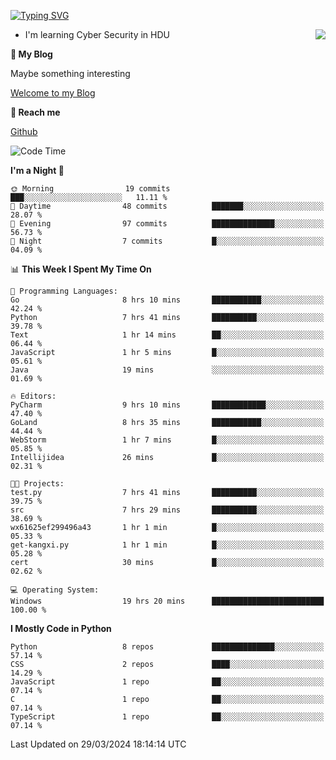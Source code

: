 [![Typing SVG](https://readme-typing-svg.herokuapp.com?font=Fira+Code&pause=1000&random=false&width=450&height=60&lines=Hello+%F0%9F%91%8B%F0%9F%8F%BB;I'm+JBNRZ)](https://git.io/typing-svg)

<a href="#">
  <img align="right" src="https://github-readme-stats.vercel.app/api?username=JBNRZ&show_icons=true&bg_color=15,f2f7fd,E0EAFC" />
</a>

- I'm learning Cyber Security in HDU

 **🌱 My Blog**

Maybe something interesting

[Welcome to my Blog](https://jbnrz.com.cn/)

 **💬 Reach me** 

[Github](https://github.com/JBNRZ)


<!--START_SECTION:waka-->
![Code Time](http://img.shields.io/badge/Code%20Time-407%20hrs%2023%20mins-blue)

**I'm a Night 🦉** 

```text
🌞 Morning                19 commits          ███░░░░░░░░░░░░░░░░░░░░░░   11.11 % 
🌆 Daytime                48 commits          ███████░░░░░░░░░░░░░░░░░░   28.07 % 
🌃 Evening                97 commits          ██████████████░░░░░░░░░░░   56.73 % 
🌙 Night                  7 commits           █░░░░░░░░░░░░░░░░░░░░░░░░   04.09 % 
```


📊 **This Week I Spent My Time On** 

```text
💬 Programming Languages: 
Go                       8 hrs 10 mins       ███████████░░░░░░░░░░░░░░   42.24 % 
Python                   7 hrs 41 mins       ██████████░░░░░░░░░░░░░░░   39.78 % 
Text                     1 hr 14 mins        ██░░░░░░░░░░░░░░░░░░░░░░░   06.44 % 
JavaScript               1 hr 5 mins         █░░░░░░░░░░░░░░░░░░░░░░░░   05.61 % 
Java                     19 mins             ░░░░░░░░░░░░░░░░░░░░░░░░░   01.69 % 

🔥 Editors: 
PyCharm                  9 hrs 10 mins       ████████████░░░░░░░░░░░░░   47.40 % 
GoLand                   8 hrs 35 mins       ███████████░░░░░░░░░░░░░░   44.44 % 
WebStorm                 1 hr 7 mins         █░░░░░░░░░░░░░░░░░░░░░░░░   05.85 % 
Intellijidea             26 mins             █░░░░░░░░░░░░░░░░░░░░░░░░   02.31 % 

🐱‍💻 Projects: 
test.py                  7 hrs 41 mins       ██████████░░░░░░░░░░░░░░░   39.75 % 
src                      7 hrs 29 mins       ██████████░░░░░░░░░░░░░░░   38.69 % 
wx61625ef299496a43       1 hr 1 min          █░░░░░░░░░░░░░░░░░░░░░░░░   05.33 % 
get-kangxi.py            1 hr 1 min          █░░░░░░░░░░░░░░░░░░░░░░░░   05.28 % 
cert                     30 mins             █░░░░░░░░░░░░░░░░░░░░░░░░   02.62 % 

💻 Operating System: 
Windows                  19 hrs 20 mins      █████████████████████████   100.00 % 
```

**I Mostly Code in Python** 

```text
Python                   8 repos             ██████████████░░░░░░░░░░░   57.14 % 
CSS                      2 repos             ████░░░░░░░░░░░░░░░░░░░░░   14.29 % 
JavaScript               1 repo              ██░░░░░░░░░░░░░░░░░░░░░░░   07.14 % 
C                        1 repo              ██░░░░░░░░░░░░░░░░░░░░░░░   07.14 % 
TypeScript               1 repo              ██░░░░░░░░░░░░░░░░░░░░░░░   07.14 % 
```




 Last Updated on 29/03/2024 18:14:14 UTC
<!--END_SECTION:waka-->
